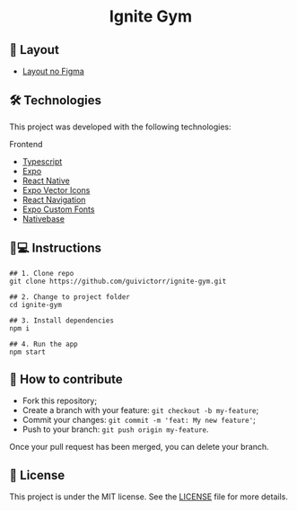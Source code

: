<h1 align='center'>Ignite Gym</h1>

## 💄 Layout
- [Layout no Figma](https://www.figma.com/file/U1OkM4TQybhZKZ5PJyhuJn/Ignite-Gym-(Community)?node-id=37%3A6&t=OpuQuLnLILv4jJl8-1)

## 🛠 Technologies

This project was developed with the following technologies:

Frontend

- [Typescript](typescriptlang.org/)
- [Expo](https://expo.io/)
- [React Native](https://reactnative.dev/)
- [Expo Vector Icons](https://docs.expo.io/guides/icons/)
- [React Navigation](https://reactnavigation.org/)
- [Expo Custom Fonts](https://docs.expo.io/guides/using-custom-fonts/)
- [Nativebase](https://nativebase.io/)

## 📱💻 Instructions

```
## 1. Clone repo
git clone https://github.com/guivictorr/ignite-gym.git

## 2. Change to project folder
cd ignite-gym

## 3. Install dependencies
npm i

## 4. Run the app
npm start
```

## 🤔 How to contribute

- Fork this repository;
- Create a branch with your feature: `git checkout -b my-feature`;
- Commit your changes: `git commit -m 'feat: My new feature'`;
- Push to your branch: `git push origin my-feature`.

Once your pull request has been merged, you can delete your branch.

## 📝 License

This project is under the MIT license. See the [LICENSE](https://github.com/ignite-bootcamp/ignite-gym/blob/master/LICENSE.md) file for more details.
 
